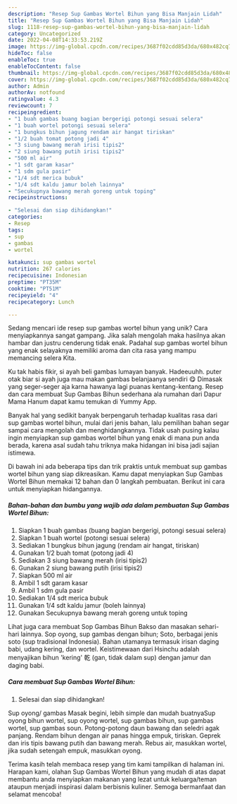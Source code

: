 ```yaml
---
description: "Resep Sup Gambas Wortel Bihun yang Bisa Manjain Lidah"
title: "Resep Sup Gambas Wortel Bihun yang Bisa Manjain Lidah"
slug: 1118-resep-sup-gambas-wortel-bihun-yang-bisa-manjain-lidah
category: Uncategorized
date: 2022-04-08T14:33:53.219Z
image: https://img-global.cpcdn.com/recipes/3687f02cdd85d3da/680x482cq70/sup-gambas-wortel-bihun-foto-resep-utama.jpg
hideToc: false
enableToc: true
enableTocContent: false
thumbnail: https://img-global.cpcdn.com/recipes/3687f02cdd85d3da/680x482cq70/sup-gambas-wortel-bihun-foto-resep-utama.jpg
cover: https://img-global.cpcdn.com/recipes/3687f02cdd85d3da/680x482cq70/sup-gambas-wortel-bihun-foto-resep-utama.jpg
author: Admin
authorAv: notfound
ratingvalue: 4.3
reviewcount: 7
recipeingredient:
- "1 buah gambas buang bagian bergerigi potongi sesuai selera"
- "1 buah wortel potongi sesuai selera"
- "1 bungkus bihun jagung rendam air hangat tiriskan"
- "1/2 buah tomat potong jadi 4"
- "3 siung bawang merah irisi tipis2"
- "2 siung bawang putih irisi tipis2"
- "500 ml air"
- "1 sdt garam kasar"
- "1 sdm gula pasir"
- "1/4 sdt merica bubuk"
- "1/4 sdt kaldu jamur boleh lainnya"
- "Secukupnya bawang merah goreng untuk toping"
recipeinstructions:

- "Selesai dan siap dihidangkan!"
categories:
- Resep
tags:
- sup
- gambas
- wortel

katakunci: sup gambas wortel 
nutrition: 267 calories
recipecuisine: Indonesian
preptime: "PT35M"
cooktime: "PT51M"
recipeyield: "4"
recipecategory: Lunch

---
```





Sedang mencari ide resep sup gambas wortel bihun yang unik? Cara menyiapkannya sangat gampang. Jika salah mengolah maka hasilnya akan hambar dan justru cenderung tidak enak. Padahal sup gambas wortel bihun yang enak selayaknya memiliki aroma dan cita rasa yang mampu memancing selera Kita.





Ku tak habis fikir, si ayah beli gambas lumayan banyak. Hadeeuuhh. puter otak biar si ayah juga mau makan gambas belanjaanya sendiri 😋 Dimasak yang seger-seger aja karna hawanya lagi puanas kentang-kentang. Resep dan cara membuat Sup Gambas Bihun sederhana ala rumahan dari Dapur Mama Hanum dapat kamu temukan di Yummy App.

Banyak hal yang sedikit banyak berpengaruh terhadap kualitas rasa dari sup gambas wortel bihun, mulai dari jenis bahan, lalu pemilihan bahan segar sampai cara mengolah dan menghidangkannya. Tidak usah pusing kalau ingin menyiapkan sup gambas wortel bihun yang enak di mana pun anda berada, karena asal sudah tahu triknya maka hidangan ini bisa jadi sajian istimewa.






Di bawah ini ada beberapa tips dan trik praktis untuk membuat sup gambas wortel bihun yang siap dikreasikan. Kamu dapat menyiapkan Sup Gambas Wortel Bihun memakai 12 bahan dan 0 langkah pembuatan. Berikut ini cara untuk menyiapkan hidangannya.

<!--inarticleads1-->

##### Bahan-bahan dan bumbu yang wajib ada dalam pembuatan Sup Gambas Wortel Bihun:

1. Siapkan 1 buah gambas (buang bagian bergerigi, potongi sesuai selera)
1. Siapkan 1 buah wortel (potongi sesuai selera)
1. Sediakan 1 bungkus bihun jagung (rendam air hangat, tiriskan)
1. Gunakan 1/2 buah tomat (potong jadi 4)
1. Sediakan 3 siung bawang merah (irisi tipis2)
1. Gunakan 2 siung bawang putih (irisi tipis2)
1. Siapkan 500 ml air
1. Ambil 1 sdt garam kasar
1. Ambil 1 sdm gula pasir
1. Sediakan 1/4 sdt merica bubuk
1. Gunakan 1/4 sdt kaldu jamur (boleh lainnya)
1. Gunakan Secukupnya bawang merah goreng untuk toping


Lihat juga cara membuat Sop Gambas Bihun Bakso dan masakan sehari-hari lainnya. Sop oyong, sup gambas dengan bihun; Soto, berbagai jenis soto (sup tradisional Indonesia). Bahan utamanya termasuk irisan daging babi, udang kering, dan wortel. Keistimewaan dari Hsinchu adalah menyajikan bihun &#39;kering&#39; 乾 (gan, tidak dalam sup) dengan jamur dan daging babi. 

<!--inarticleads2-->

##### Cara membuat Sup Gambas Wortel Bihun:


1. Selesai dan siap dihidangkan!

Sup oyong/ gambas Masak begini, lebih simple dan mudah buatnyaSup oyong bihun wortel, sup oyong wortel, sup gambas bihun, sup gambas wortel, sup gambas soun. Potong-potong daun bawang dan seledri agak panjang. Rendam bihun dengan air panas hingga empuk, tiriskan. Geprek dan iris tipis bawang putih dan bawang merah. Rebus air, masukkan wortel, jika sudah setengah empuk, masukkan oyong. 

Terima kasih telah membaca resep yang tim kami tampilkan di halaman ini. Harapan kami, olahan Sup Gambas Wortel Bihun yang mudah di atas dapat membantu anda menyiapkan makanan yang lezat untuk keluarga/teman ataupun menjadi inspirasi dalam berbisnis kuliner. Semoga bermanfaat dan selamat mencoba!
